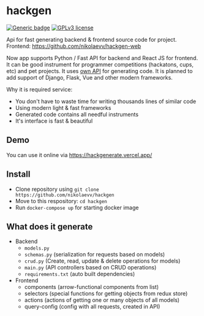 # hackgen

[![Generic badge](https://img.shields.io/badge/Web%20App-Up-%3Cgreen%3E.svg)](https://hackgenerate.vercel.app/)
[![GPLv3 license](https://img.shields.io/badge/License-GPLv3-blue.svg)](https://github.com/nikolaevv/hackgen/blob/main/LICENSE)

Api for fast generating backend & frontend source code for project.
Frontend: https://github.com/nikolaevv/hackgen-web

Now app supports Python / Fast API for backend and React JS for frontend. It can be good instrument for programmer competitions (hackatons, cups, etc) and pet projects.
It uses [own API](https://github.com/nikolaevv/hackgen) for generating code.
It is planned to add support of Django, Flask, Vue and other modern frameworks.

Why it is required service:
- You don't have to waste time for writing thousands lines of similar code
- Using modern light & fast frameworks
- Generated code contains all needful instruments
- It's interface is fast & beautiful

## Demo
You can use it online via https://hackgenerate.vercel.app/

## Install
- Clone repository using `git clone https://github.com/nikolaevv/hackgen`
- Move to this respository: `cd hackgen`
- Run `docker-compose up` for starting docker image

## What does it generate
- Backend
  - `models.py`
  - `schemas.py` (serialization for requests based on models)
  - `crud.py` (Create, read, update & delete operations for models)
  - `main.py` (API controllers based on CRUD operations)
  - `requirements.txt` (auto built dependencies)
- Frontend
  - components (arrow-functional components from list)
  - selectors (special functions for getting objects from redux store)
  - actions (actions of getting one or many objects of all models)
  - query-config (config with all requests, created in API)
